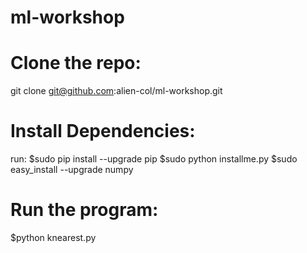 # ml-workshop
# Clone the repo:
git clone git@github.com:alien-col/ml-workshop.git

# Install Dependencies:
run:
$sudo pip install --upgrade pip 
$sudo python installme.py
$sudo easy_install --upgrade numpy

# Run the program:
$python knearest.py
